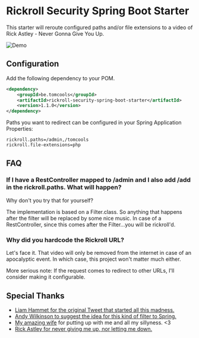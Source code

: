 # Rickroll Security Spring Boot Starter

This starter will reroute configured paths and/or file extensions to a video of Rick Astley - Never Gonna Give You Up.

![Demo](https://github.com/TomCools/rickroll-security-spring-boot-starter/blob/master/docs/rickroll-demo.gif)

## Configuration

Add the following dependency to your POM.

```xml
<dependency>
    <groupId>be.tomcools</groupId>
    <artifactId>rickroll-security-spring-boot-starter</artifactId>
    <version>1.1.0</version>
</dependency>
```

Paths you want to redirect can be configured in your Spring Application Properties:

```
rickroll.paths=/admin,/tomcools
rickroll.file-extensions=php
```

## FAQ

### If I have a RestController mapped to /admin and I also add /add in the rickroll.paths. What will happen?

Why don't you try that for yourself? <insert evil laugh>

The implementation is based on a Filter.class. So anything that happens after the filter will be replaced by some nice music.
In case of a RestController, since this comes after the Filter...you will be rickroll'd.

### Why did you hardcode the Rickroll URL?
Let's face it. That video will only be removed from the internet in case of an apocalyptic event. In which case, this project won't matter much either.

More serious note: If the request comes to redirect to other URLs, I'll consider making it configurable.


## Special Thanks
- [Liam Hammet for the original Tweet that started all this madness.](https://twitter.com/LiamHammett/status/1260984553570570240)
- [Andy Wilkinson to suggest the idea for this kind of filter to Spring.](https://twitter.com/ankinson/status/1261724332553900034)
- [My amazing wife](https://twitter.com/HenderickxSilke) for putting up with me and all my sillyness. <3
- [Rick Astley for never giving me up, nor letting me down.](https://www.youtube.com/watch?v=dQw4w9WgXcQ)
